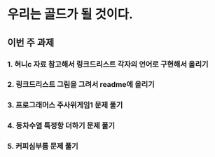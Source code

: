 # 우리는 골드가 될 것이다.

## 이번 주 과제

### 1. 혀니c 자료 참고해서 링크드리스트 각자의 언어로 구현해서 올리기
### 2. 링크드리스트 그림을 그려서 readme에 올리기
### 3. 프로그래머스 주사위게임1 문제 풀기
### 4. 등차수열 특정항 더하기 문제 풀기
### 5. 커피심부름 문제 풀기
